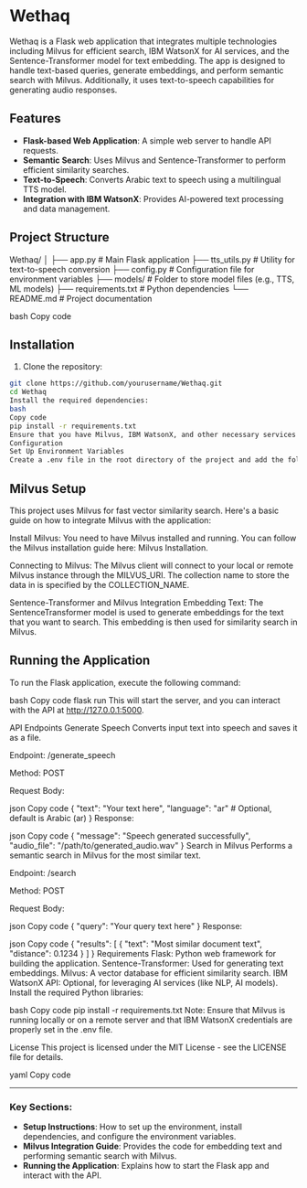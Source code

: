# Wethaq

Wethaq is a Flask web application that integrates multiple technologies including Milvus for efficient search, IBM WatsonX for AI services, and the Sentence-Transformer model for text embedding. The app is designed to handle text-based queries, generate embeddings, and perform semantic search with Milvus. Additionally, it uses text-to-speech capabilities for generating audio responses.

## Features

- **Flask-based Web Application**: A simple web server to handle API requests.
- **Semantic Search**: Uses Milvus and Sentence-Transformer to perform efficient similarity searches.
- **Text-to-Speech**: Converts Arabic text to speech using a multilingual TTS model.
- **Integration with IBM WatsonX**: Provides AI-powered text processing and data management.

## Project Structure

Wethaq/ │ ├── app.py # Main Flask application ├── tts_utils.py # Utility for text-to-speech conversion ├── config.py # Configuration file for environment variables ├── models/ # Folder to store model files (e.g., TTS, ML models) ├── requirements.txt # Python dependencies └── README.md # Project documentation

bash
Copy code

## Installation

1. Clone the repository:

```bash
git clone https://github.com/yourusername/Wethaq.git
cd Wethaq
Install the required dependencies:
bash
Copy code
pip install -r requirements.txt
Ensure that you have Milvus, IBM WatsonX, and other necessary services set up.
Configuration
Set Up Environment Variables
Create a .env file in the root directory of the project and add the following configuration settings:
```

## Milvus Setup
This project uses Milvus for fast vector similarity search. Here's a basic guide on how to integrate Milvus with the application:

Install Milvus: You need to have Milvus installed and running. You can follow the Milvus installation guide here: Milvus Installation.

Connecting to Milvus: The Milvus client will connect to your local or remote Milvus instance through the MILVUS_URI. The collection name to store the data in is specified by the COLLECTION_NAME.

Sentence-Transformer and Milvus Integration
Embedding Text: The SentenceTransformer model is used to generate embeddings for the text that you want to search. This embedding is then used for similarity search in Milvus.

## Running the Application
To run the Flask application, execute the following command:

bash
Copy code
flask run
This will start the server, and you can interact with the API at http://127.0.0.1:5000.

API Endpoints
Generate Speech
Converts input text into speech and saves it as a file.

Endpoint: /generate_speech

Method: POST

Request Body:

json
Copy code
{
  "text": "Your text here",
  "language": "ar"  # Optional, default is Arabic (ar)
}
Response:

json
Copy code
{
  "message": "Speech generated successfully",
  "audio_file": "/path/to/generated_audio.wav"
}
Search in Milvus
Performs a semantic search in Milvus for the most similar text.

Endpoint: /search

Method: POST

Request Body:

json
Copy code
{
  "query": "Your query text here"
}
Response:

json
Copy code
{
  "results": [
    {
      "text": "Most similar document text",
      "distance": 0.1234
    }
  ]
}
Requirements
Flask: Python web framework for building the application.
Sentence-Transformer: Used for generating text embeddings.
Milvus: A vector database for efficient similarity search.
IBM WatsonX API: Optional, for leveraging AI services (like NLP, AI models).
Install the required Python libraries:

bash
Copy code
pip install -r requirements.txt
Note: Ensure that Milvus is running locally or on a remote server and that IBM WatsonX credentials are properly set in the .env file.

License
This project is licensed under the MIT License - see the LICENSE file for details.

yaml
Copy code

---

### Key Sections:

- **Setup Instructions**: How to set up the environment, install dependencies, and configure the environment variables.
- **Milvus Integration Guide**: Provides the code for embedding text and performing semantic search with Milvus.
- **Running the Application**: Explains how to start the Flask app and interact with the API.